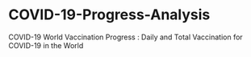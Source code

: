 # COVID-19-Progress-Analysis
COVID-19 World Vaccination Progress : Daily and Total Vaccination for COVID-19 in the World
